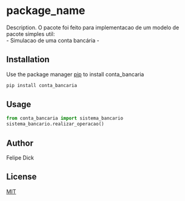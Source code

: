 # package_name

Description. 
O pacote foi feito para implementacao de um modelo de pacote simples util: <br>
	- Simulacao de uma conta bancária
	-

## Installation

Use the package manager [pip](https://pip.pypa.io/en/stable/) to install conta_bancaria

```bash
pip install conta_bancaria
```

## Usage

```python
from conta_bancaria import sistema_bancario
sistema_bancario.realizar_operacao()
```

## Author
Felipe Dick

## License
[MIT](https://choosealicense.com/licenses/mit/)